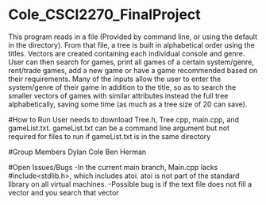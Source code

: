 # Cole_CSCI2270_FinalProject
This program reads in a file (Provided by command line, or 
using the default in the directory).  From that file, a tree 
is built in alphabetical order using the titles.  Vectors are 
created containing each individual console and genre.  User 
can then search for games, print all games of a certain system/genre, 
rent/trade games, add a new game or have a game recommended 
based on their requirements.  Many of the inputs allow the 
user to enter the system/genre of their game in addition to 
the title, so as to search the smaller vectors of games with 
similar attributes instead the full tree alphabetically, saving 
some time (as much as a tree size of 20 can save). 

#How to Run
User needs to download Tree.h, Tree.cpp, main.cpp, and gameList.txt.  gameList.txt can be a command line argument but not required for files to run if gameList.txt is in the same directory

#Group Members
Dylan Cole
Ben Herman

#Open Issues/Bugs
-In the current main branch, Main.cpp lacks #include<stdlib.h>, which
 includes atoi. atoi is not part of the standard library on all
 virtual machines.
-Possible bug is if the text file does not fill a 
vector and you search that vector
